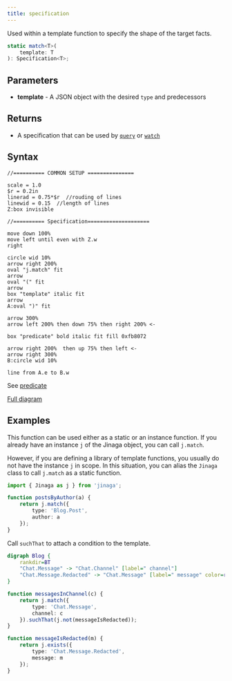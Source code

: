 ```yaml
---
title: specification
---
```


Used within a template function to specify the shape of the target facts.

```typescript
static match<T>(
    template: T
): Specification<T>;
```

## Parameters

* **template** - A JSON object with the desired `type` and predecessors

## Returns

* A specification that can be used by [`query`](../query/) or [`watch`](../watch/)

## Syntax

```pikchr
//========== COMMON SETUP ===============

scale = 1.0
$r = 0.2in
linerad = 0.75*$r  //rouding of lines
linewid = 0.15  //length of lines
Z:box invisible

//========== Specification====================

move down 100%
move left until even with Z.w
right

circle wid 10%
arrow right 200%
oval "j.match" fit
arrow
oval "(" fit
arrow
box "template" italic fit
arrow
A:oval ")" fit

arrow 300%
arrow left 200% then down 75% then right 200% <-

box "predicate" bold italic fit fill 0xfb8072

arrow right 200%  then up 75% then left <-
arrow right 300%
B:circle wid 10%

line from A.e to B.w
```

See [predicate](../predicate/)

[Full diagram](../)

## Examples

This function can be used either as a static or an instance function.
If you already have an instance `j` of the Jinaga object, you can call `j.match`.

However, if you are defining a library of template functions, you usually do not have the instance `j` in scope.
In this situation, you can alias the `Jinaga` class to call `j.match` as a static function.

```typescript
import { Jinaga as j } from 'jinaga';

function postsByAuthor(a) {
    return j.match({
        type: 'Blog.Post',
        author: a
    });
}
```

Call `suchThat` to attach a condition to the template.

```dot
digraph Blog {
    rankdir=BT
    "Chat.Message" -> "Chat.Channel" [label=" channel"]
    "Chat.Message.Redacted" -> "Chat.Message" [label=" message" color=red]
}
```

```typescript
function messagesInChannel(c) {
    return j.match({
        type: 'Chat.Message',
        channel: c
    }).suchThat(j.not(messageIsRedacted));
}

function messageIsRedacted(m) {
    return j.exists({
        type: 'Chat.Message.Redacted',
        message: m
    });
}
```